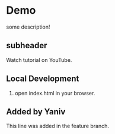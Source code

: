 # Demo

some description!

 ## subheader

Watch tutorial on YouTube.

## Local Development

1. open index.html in your browser.

## Added by Yaniv
This line was added in the feature branch.
